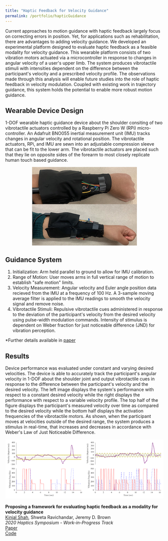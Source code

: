 ```yaml
---
title: "Haptic Feedback for Velocity Guidance"
permalink: /portfolio/hapticGuidance
---
```


Current approaches to motion guidance with haptic feedback largely focus on correcting errors in position. Yet, for applications such as rehabilitation, there are advantages to adding velocity guidance. We developed an experimental platform designed to evaluate haptic feedback as a feasible modality for velocity guidance. This wearable platform consists of two vibration motors actuated via a microcontroller in response to changes in angular velocity of a user's upper limb. The system produces vibrotactile stimuli with intensities dependent on the difference between the participant's velocity and a prescribed velocity profile. The observations made through this analysis will enable future studies into the role of haptic feedback in velocity modulation. Coupled with existing work in trajectory guidance, this system holds the potential to enable more robust motion guidance.

## Wearable Device Design
1-DOF wearable haptic guidance device about the shoulder consiting of two vibrotactile actuators controlled by a Raspberry Pi Zero W (RPi) micro-controller. An Adafruit BNO055 inertial measurement unit (IMU) tracks changes in angular velocity and rotational position. The vibrotactile actuators, RPi, and IMU are sewn into an adjustable compression sleeve that can be fit to the lower arm. The vibrotactile actuators are placed such that they lie on opposite sides of the forearm to most closely replicate human touch based guidance.

<div align="center">
  <img src='/images/haptic.png'>
</div>

## Guidance System
1. Initialization: Arm held parallel to ground to allow for IMU calibration.
2. Range of Motion: User moves arms in full vertical range of motion to establish "safe motion" limits.
3. Velocity Measurement: Angular velocity and Euler angle position data recieved from the IMU at a frequency of 100 Hz. A 3-sample moving average filter is applied to the IMU readings to smooth the velocity signal and remove noise.
4. Vibrotactile Stimuli: Repulsive vibrotactile cues administered in response to the deviation of the participant's velocity from the desired velocity using pulse-width modulation commands. Intensity of stimulus is dependent on Weber fraction for just noticeable difference (JND) for vibration perception.     

*Further details available in [paper](https://kinjmshah.github.io/files/haptics2020_WIP.pdf)  

## Results
Device performance was evaluated under constant and varying desired velocities. The device is able to accurately track the participant's angular velocity in 1-DOF about the shoulder joint and output vibrotactile cues in response to the difference between the participant's velocity and the desired velocity. The left image displays the system's performance with respect to a constant desired velocity while the right displays the performance with respect to a variable velocity profile. The top half of the figure displays the participant's measured velocity over time as compared to the desired velocity while the bottom half displays the activation frequencies of the vibrotactile motors. As shown, when the participant moves at velocities outside of the desired range, the system produces a stimulus in real-time, that increases and decreases in accordance with Weber's Law of Just Noticeable Difference. 
<div align="center">
  <img src='/images/hapticData.png'>
</div>

**Proposing a framework for evaluating haptic feedback as a modality for velocity guidance**    
<ins>Kinjal Shah</ins>, Shweta Ravichandar, Jeremy D. Brown    
*2020 Haptics Symposium - Work-in-Progress Track*     
[Paper](https://kinjmshah.github.io/files/haptics2020_WIP.pdf)         
[Code](https://github.com/kinjmshah/HapticVelocityGuidance)
